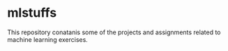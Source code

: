 # mlstuffs

This repository conatanis some of the projects and assignments related to machine learning exercises.

